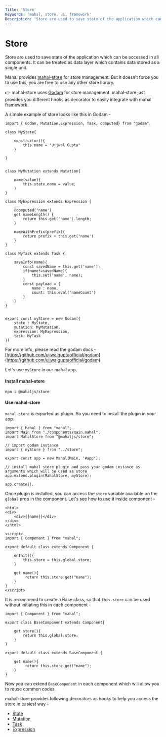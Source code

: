 ```yaml
---
Title: 'Store'
Keywords: 'mahal, store, ui, framework'
Description: 'Store are used to save state of the application which can be accessed in all components.'
---
```


# Store

Store are used to save state of the application which can be accessed in all components. It can be treated as data layer which contains data stored as a single unit.

Mahal provides [mahal-store](https://github.com/ujjwalguptaofficial/mahal-store) for store management. But it doesn't force you to use this, you are free to use any other store library.

👉 mahal-store uses [Godam](https://github.com/ujjwalguptaofficial/godam) for store management. mahal-store just provides you different hooks as decorator to easily integrate with mahal framework.

A simple example of store looks like this in Godam - 

```
import { Godam, Mutation,Expression, Task, computed} from "godam";

class MyState{

    constructor(){
        this.name = "Ujjwal Gupta"
    }

}


class MyMutation extends Mutation{

    name(value){
        this.state.name = value;
    }
}

class MyExpression extends Expression {

    @computed('name')
    get nameLength() {
        return this.get('name').length;
    }

    nameWithPrefix(prefix){
        return prefix + this.get('name')
    }
}

class MyTask extends Task {

    saveInfo(name){
        const savedName = this.get('name');
        if(name!=savedName){
            this.set('name', name);
        }
        const payload = {
            name : name,
            count: this.eval('nameCount')
        }
    }
}


export const myStore = new Godam({
    state : MyState,
    mutation: MyMutation,
    expression: MyExpression,
    task: MyTask
})
```

For more info, please read the godam docs - [https://github.com/ujjwalguptaofficial/godam](https://github.com/ujjwalguptaofficial/godam)

Let's use `myStore` in our mahal app.

#### Install mahal-store

```
npm i @mahaljs/store
```

#### Use mahal-store

`mahal-store` is exported as plugin. So you need to install the plugin in your app.

```
import { Mahal } from "mahal";
import Main from "./components/main.mahal";
import MahalStore from "@mahaljs/store";

// import godam instance
import { myStore } from "../store";

export const app = new Mahal(Main, '#app');

// install mahal store plugin and pass your godam instance as arguments which will be used as store
app.extend.plugin(MahalStore, myStore);

app.create();
```

Once plugin is installed, you can access the `store` variable available on the `global` prop in the component. Let's see how to use it inside component - 

```
<html>
<div>
	<div>{{name}}</div>
</div>
</html>

<script>
import { Component } from "mahal";

export default class extends Component {

    onInit(){
        this.store = this.global.store;
    }

    get name(){
         return this.store.get("name");
    }
}
</script>

```

It is recommend to create a Base class, so that `this.store` can be used without initiating this in each component - 

```
import { Component } from "mahal";

export class BaseComponent extends Component{

    get store(){
        return this.global.store;
    }
}

export default class extends BaseComponent {

    get name(){
         return this.store.get("name");
    }
}
```

Now you can extend `BaseComponent` in each component which will allow you to reuse common codes.

mahal-store provides following decorators as hooks to help you access the store in easiest way - 

* [State](/docs/store/state)
* [Mutation](/docs/store/mutation)
* [Task](/docs/store/task)
* [Expression](/docs/store/expression)
